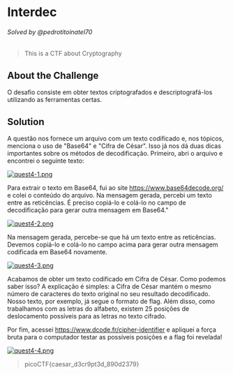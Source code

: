# Interdec 
###### Solved by @pedrotitoinatel70
> This is a CTF about Cryptography
## About the Challenge
O desafio consiste em obter textos criptografados e descriptografá-los utilizando as ferramentas certas. 
## Solution
A questão nos fornece um arquivo com um texto codificado e, nos tópicos, menciona o uso de "Base64" e "Cifra de César". Isso já nos dá duas dicas importantes sobre os métodos de decodificação. Primeiro, abri o arquivo e encontrei o seguinte texto:

[![quest4-1.png](https://i.postimg.cc/KjTFMWSv/quest4-1.png)](https://postimg.cc/QKjRL0dR)

Para extrair o texto em Base64, fui ao site https://www.base64decode.org/ e colei o conteúdo do arquivo. Na mensagem gerada, percebi um texto entre as reticências. É preciso copiá-lo e colá-lo no campo de decodificação para gerar outra mensagem em Base64."

[![quest4-2.png](https://i.postimg.cc/Sx1MVXY2/quest4-2.png)](https://postimg.cc/87WczzHN)

Na mensagem gerada, percebe-se que há um texto entre as reticências. Devemos copiá-lo e colá-lo no campo acima para gerar outra mensagem codificada em Base64 novamente. 

[![quest4-3.png](https://i.postimg.cc/q7tCFk2m/quest4-3.png)](https://postimg.cc/qtTRhHbn)

Acabamos de obter um texto codificado em Cifra de César. Como podemos saber isso?
A explicação é simples: a Cifra de César mantém o mesmo número de caracteres do texto original no seu resultado decodificado. Nosso texto, por exemplo, já segue o formato de flag. Além disso, como trabalhamos com as letras do alfabeto, existem 25 posições de deslocamento possíveis para as letras no texto cifrado.

Por fim, acessei https://www.dcode.fr/cipher-identifier e apliquei a força bruta para o computador testar as possíveis posições e a flag foi revelada!

[![quest4-4.png](https://i.postimg.cc/DZ7ZQnfp/quest4-4.png)](https://postimg.cc/7CQwwv2S)
> picoCTF{caesar_d3cr9pt3d_890d2379}

